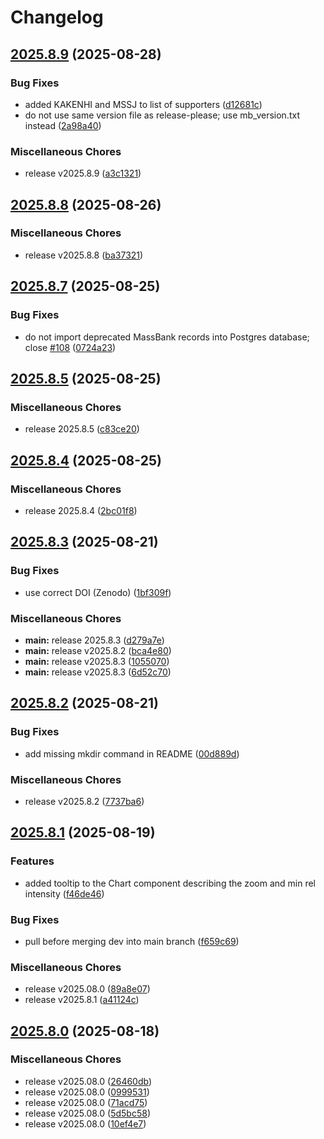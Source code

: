 # Changelog

## [2025.8.9](https://github.com/MassBank/MassBank3/compare/v2025.8.8...v2025.8.9) (2025-08-28)


### Bug Fixes

* added KAKENHI and MSSJ to list of supporters ([d12681c](https://github.com/MassBank/MassBank3/commit/d12681c58a5861af5cc372e4e0520e37abb3260a))
* do not use same version file as release-please; use mb_version.txt instead ([2a98a40](https://github.com/MassBank/MassBank3/commit/2a98a40b8d4defbcfb498d1dd6d4eae70fe11e3d))


### Miscellaneous Chores

* release v2025.8.9 ([a3c1321](https://github.com/MassBank/MassBank3/commit/a3c1321d096859f0bb5986f68a457646162a01ee))

## [2025.8.8](https://github.com/MassBank/MassBank3/compare/v2025.8.7...v2025.8.8) (2025-08-26)


### Miscellaneous Chores

* release v2025.8.8 ([ba37321](https://github.com/MassBank/MassBank3/commit/ba37321acb2173c8e15f8114e3f3621dd26b37b9))

## [2025.8.7](https://github.com/MassBank/MassBank3/compare/v2025.8.6...v2025.8.7) (2025-08-25)


### Bug Fixes

* do not import deprecated MassBank records into Postgres database; close [#108](https://github.com/MassBank/MassBank3/issues/108) ([0724a23](https://github.com/MassBank/MassBank3/commit/0724a23cb19f56513119c655fc5a9c95f30deb45))

## [2025.8.5](https://github.com/MassBank/MassBank3/compare/v2025.8.4...v2025.8.5) (2025-08-25)


### Miscellaneous Chores

* release 2025.8.5 ([c83ce20](https://github.com/MassBank/MassBank3/commit/c83ce20941ea3e2dc6625c12ae5c7561d020f398))

## [2025.8.4](https://github.com/MassBank/MassBank3/compare/v2025.8.3...v2025.8.4) (2025-08-25)


### Miscellaneous Chores

* release 2025.8.4 ([2bc01f8](https://github.com/MassBank/MassBank3/commit/2bc01f884930cd5c45da0c29157951a891e2a9f3))

## [2025.8.3](https://github.com/MassBank/MassBank3/compare/v2025.8.2...v2025.8.3) (2025-08-21)


### Bug Fixes

* use correct DOI (Zenodo) ([1bf309f](https://github.com/MassBank/MassBank3/commit/1bf309f39808e5b3c84c11bdf35dd52a87439783))


### Miscellaneous Chores

* **main:** release 2025.8.3 ([d279a7e](https://github.com/MassBank/MassBank3/commit/d279a7e48c71e68da28f31247823bc9ee61dfa65))
* **main:** release v2025.8.2 ([bca4e80](https://github.com/MassBank/MassBank3/commit/bca4e80c9bb6f53d4cfe00bc43d0cb623f301383))
* **main:** release v2025.8.3 ([1055070](https://github.com/MassBank/MassBank3/commit/1055070e1e9bdb898e419be60d05d472b7889b55))
* **main:** release v2025.8.3 ([6d52c70](https://github.com/MassBank/MassBank3/commit/6d52c70c5a2b7fd8f88bc80973c144e81c36e284))

## [2025.8.2](https://github.com/MassBank/MassBank3/compare/v2025.8.1...v2025.8.2) (2025-08-21)


### Bug Fixes

* add missing mkdir  command in README ([00d889d](https://github.com/MassBank/MassBank3/commit/00d889d31e448e24a8890e3d5635fd5844d04d56))


### Miscellaneous Chores

* release v2025.8.2 ([7737ba6](https://github.com/MassBank/MassBank3/commit/7737ba6d4070bece7ea33632c47049491fca09c7))

## [2025.8.1](https://github.com/MassBank/MassBank3/compare/v2025.8.0...v2025.8.1) (2025-08-19)


### Features

* added tooltip to the Chart component describing the zoom and min rel intensity ([f46de46](https://github.com/MassBank/MassBank3/commit/f46de46e318f2bb2305a4575c10177c507bd4973))


### Bug Fixes

* pull before merging dev into main branch ([f659c69](https://github.com/MassBank/MassBank3/commit/f659c696495df6b87a58c4b32dfd5ea194263048))


### Miscellaneous Chores

* release v2025.08.0 ([89a8e07](https://github.com/MassBank/MassBank3/commit/89a8e077209feb12fe922401f9062357258487b4))
* release v2025.8.1 ([a41124c](https://github.com/MassBank/MassBank3/commit/a41124cfee5ece233803631243395b58aeb7f23d))

## [2025.8.0](https://github.com/MassBank/MassBank3/compare/v2025.7.1...v2025.8.0) (2025-08-18)


### Miscellaneous Chores

* release v2025.08.0 ([26460db](https://github.com/MassBank/MassBank3/commit/26460db31b726ac9452ee8f5c201e068720b191e))
* release v2025.08.0 ([0999531](https://github.com/MassBank/MassBank3/commit/09995318e262fc0acf30f54290742582aedc91f8))
* release v2025.08.0 ([71acd75](https://github.com/MassBank/MassBank3/commit/71acd7522fcb332c53b41beefc7b75b45dd30e11))
* release v2025.08.0 ([5d5bc58](https://github.com/MassBank/MassBank3/commit/5d5bc5873ac3384e88fe111b0c00b3cae0adc710))
* release v2025.08.0 ([10ef4e7](https://github.com/MassBank/MassBank3/commit/10ef4e7834f74a990a59e85d3aab48e21b964ab7))
